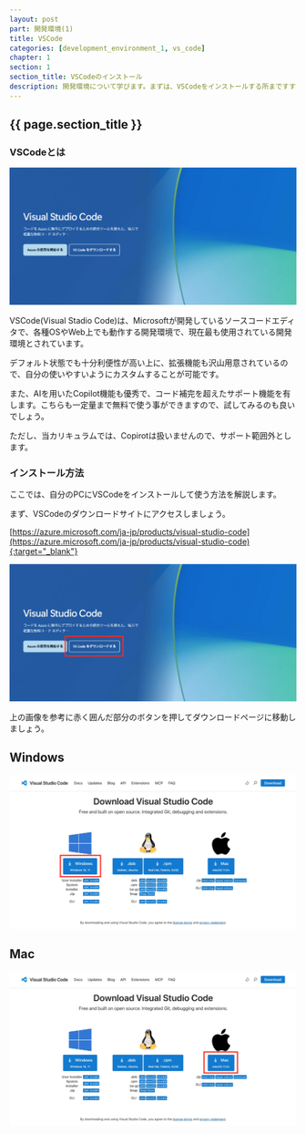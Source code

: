 ```yaml
---
layout: post
part: 開発環境(1)
title: VSCode
categories: [development_environment_1, vs_code]
chapter: 1
section: 1
section_title: VSCodeのインストール
description: 開発環境について学びます。まずは、VSCodeをインストールする所まですすめていきましょう。
---
```


## {{ page.section_title }}

### VSCodeとは

![VSCodeのトップページ](/assets/images/posts/vs_code/vs_code_0001.jpg)

VSCode(Visual Stadio Code)は、Microsoftが開発しているソースコードエディタで、各種OSやWeb上でも動作する開発環境で、現在最も使用されている開発環境とされています。

デフォルト状態でも十分利便性が高い上に、拡張機能も沢山用意されているので、自分の使いやすいようにカスタムすることが可能です。

また、AIを用いたCopilot機能も優秀で、コード補完を超えたサポート機能を有します。こちらも一定量まで無料で使う事ができますので、試してみるのも良いでしょう。

ただし、当カリキュラムでは、Copirotは扱いませんので、サポート範囲外とします。

### インストール方法

ここでは、自分のPCにVSCodeをインストールして使う方法を解説します。

まず、VSCodeのダウンロードサイトにアクセスしましょう。

[https://azure.microsoft.com/ja-jp/products/visual-studio-code](https://azure.microsoft.com/ja-jp/products/visual-studio-code){:target="_blank"}

![VSCodeへのリンクの紹介](/assets/images/posts/vs_code/vs_code_0002.jpg)

上の画像を参考に赤く囲んだ部分のボタンを押してダウンロードページに移動しましょう。

## Windows

![Windows用のダウンロードボタン](/assets/images/posts/vs_code/vs_code_0003.jpg)

## Mac

![Mac用のダウンロードボタン](/assets/images/posts/vs_code/vs_code_0004.jpg)

